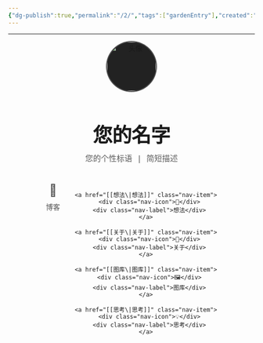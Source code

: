 ```yaml
---
{"dg-publish":true,"permalink":"/2/","tags":["gardenEntry"],"created":"2025-04-26T16:14:09.120+08:00","updated":"2025-04-26T16:22:38.688+08:00"}
---
```


---

<style>
  /* 全局样式 */
  .markdown-preview-view {
    --text-color: rgba(255, 255, 255, 0.85);
    --background-color: #0a0a0a;
    --grid-color: rgba(255, 255, 255, 0.07);
    --accent-color: rgba(255, 255, 255, 0.7);
    
    background-color: var(--background-color);
    background-image: 
      linear-gradient(var(--grid-color) 1px, transparent 1px),
      linear-gradient(90deg, var(--grid-color) 1px, transparent 1px);
    background-size: 30px 30px;
    color: var(--text-color);
    height: 100vh;
    display: flex;
    justify-content: center;
    align-items: center;
    font-family: 'Inter', -apple-system, BlinkMacSystemFont, sans-serif;
  }
  
  /* 隐藏默认元素 */
  .sidebar, .navbar, .site-header, .search-container, 
  .markdown-preview-sizer > div:first-child, .cm-s-obsidian > div:first-child,
  h1.site-heading {
    display: none !important;
  }
  
  /* 主容器 */
  .content-container {
    text-align: center;
    max-width: 600px;
    width: 100%;
  }
  
  /* 头像 */
  .avatar {
    width: 100px;
    height: 100px;
    border-radius: 50%;
    margin: 0 auto 20px;
    border: 2px solid rgba(255, 255, 255, 0.2);
    overflow: hidden;
    display: flex;
    justify-content: center;
    align-items: center;
    background-color: #222;
  }
  
  /* 标题 */
  .site-title {
    font-size: 2.5rem;
    font-weight: 800;
    margin-bottom: 8px;
    letter-spacing: -0.5px;
  }
  
  /* 副标题 */
  .site-subtitle {
    font-size: 1rem;
    opacity: 0.7;
    margin-bottom: 40px;
    font-family: monospace;
  }
  
  /* 导航 */
  .nav-container {
    display: flex;
    justify-content: center;
    gap: 30px;
    margin-top: 40px;
  }
  
  .nav-item {
    display: flex;
    flex-direction: column;
    align-items: center;
    text-decoration: none !important;
    color: var(--text-color) !important;
    opacity: 0.75;
    transition: opacity 0.2s ease;
    border: none !important;
  }
  
  .nav-item:hover {
    opacity: 1;
  }
  
  .nav-icon {
    font-size: 1.5rem;
    margin-bottom: 8px;
  }
  
  .nav-label {
    font-size: 0.9rem;
  }
  
  /* 移动端响应式 */
  @media screen and (max-width: 600px) {
    .nav-container {
      flex-wrap: wrap;
      gap: 20px 30px;
    }
    
    .nav-item {
      width: 80px;
    }
  }
</style>

<div class="content-container">
  <div class="avatar">
    <!-- 替换为您的头像URL或使用emoji -->
    <img src="您的头像URL" alt="头像" width="100" height="100">
    <!-- 如果没有图片，可以使用这个: -->
    <!-- <div style="font-size: 50px;">😊</div> -->
  </div>
  
  <h1 class="site-title">您的名字</h1>
  <div class="site-subtitle">您的个性标语 | 简短描述</div>
  
  <div class="nav-container">
    <a href="[[博客\|博客]]" class="nav-item">
      <div class="nav-icon">📝</div>
      <div class="nav-label">博客</div>
    </a>
    
    <a href="[[想法\|想法]]" class="nav-item">
      <div class="nav-icon">💭</div>
      <div class="nav-label">想法</div>
    </a>
    
    <a href="[[关于\|关于]]" class="nav-item">
      <div class="nav-icon">📨</div>
      <div class="nav-label">关于</div>
    </a>
    
    <a href="[[图库\|图库]]" class="nav-item">
      <div class="nav-icon">🖼️</div>
      <div class="nav-label">图库</div>
    </a>
    
    <a href="[[思考\|思考]]" class="nav-item">
      <div class="nav-icon">💡</div>
      <div class="nav-label">思考</div>
    </a>
  </div>
</div>